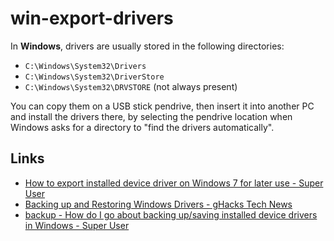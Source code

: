 # win-export-drivers

In **Windows**, drivers are usually stored in the following directories:

- `C:\Windows\System32\Drivers`
- `C:\Windows\System32\DriverStore`
- `C:\Windows\System32\DRVSTORE` (not always present)

You can copy them on a USB stick pendrive, then insert it into another PC and install the drivers there, by selecting the pendrive location when Windows asks for a directory to "find the drivers automatically".

## Links

- [How to export installed device driver on Windows 7 for later use - Super User](https://superuser.com/questions/1196061/how-to-export-installed-device-driver-on-windows-7-for-later-use)
- [Backing up and Restoring Windows Drivers - gHacks Tech News](https://www.ghacks.net/2011/09/26/backing-up-and-restoring-windows-drivers/)
- [backup - How do I go about backing up/saving installed device drivers in Windows - Super User](https://superuser.com/questions/29704/how-do-i-go-about-backing-up-saving-installed-device-drivers-in-windows)
